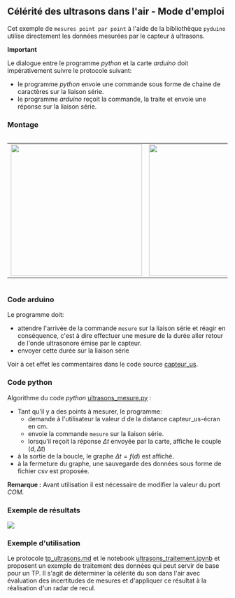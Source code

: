 ## Célérité des ultrasons dans l'air - Mode d'emploi

Cet exemple de `mesures point par point` à l'aide de la bibliothèque `pyduino`  utilise directement les données mesurées par le capteur à ultrasons.

**Important**

Le dialogue entre le programme _python_ et la carte _arduino_  doit impérativement suivre le protocole suivant:

- le programme _python_ envoie une commande sous forme de chaine de caractères sur la liaison série.
- le programme _arduino_ reçoit la commande, la traite et envoie une réponse sur la liaison série.

### Montage

<table style="display:inline-block">
<tr><td><img src='data/image_3.jpeg' style = "height: 300px;"></td><td><img src='data/image_5.jpeg' style = "height : 300px;"></td></tr>
</table>

### Code arduino

Le programme doit:
- attendre l'arrivée de la commande `mesure` sur la liaison série et réagir en conséquence, c'est à dire effectuer une mesure de la durée aller retour de l'onde ultrasonore émise par le capteur.
- envoyer cette durée sur la liaison série

Voir à cet effet les commentaires dans le code source [capteur_us](../../arduino/capteur_us/capteur_us.ino).

### Code python

Algorithme du code _python_ [ultrasons_mesure.py](../../tests/ultrasons_mesure.py) :

- Tant qu'il y a des points à mesurer, le programme:
    - demande à l'utilisateur la valeur $d$ de la distance capteur_us-écran en cm.
    - envoie la commande `mesure` sur la liaison série.
    - lorsqu'il reçoit la réponse $\Delta t$ envoyée par la carte, affiche le couple  $(d, \Delta t)$
-  à la sortie de la boucle, le graphe $\Delta t = f(d)$ est affiché.
- à la fermeture du graphe, une sauvegarde des données sous forme de fichier csv est proposée.


**Remarque :** Avant utilisation il est nécessaire de modifier la valeur du port _COM_.

### Exemple de résultats

<img src='data/image_6.png'>

### Exemple d'utilisation

Le protocole [tp_ultrasons.md](exemple_TP/tp_ultrasons.md) et le notebook [ultrasons_traitement.ipynb](exemple_TP/ultrasons_traitement.ipynb) et proposent un exemple de traitement des données qui peut servir de base pour un TP. Il s'agit de déterminer la célérité du son dans l'air avec évaluation des incertitudes de mesures et d'appliquer ce résultat à la réalisation d'un radar de recul.
